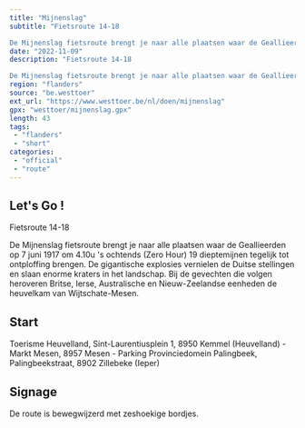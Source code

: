 ```yaml
---
title: "Mijnenslag"
subtitle: "Fietsroute 14-18

De Mijnenslag fietsroute brengt je naar alle plaatsen waar de Geallieerden op 7 juni 1917 om 4"
date: "2022-11-09"
description: "Fietsroute 14-18

De Mijnenslag fietsroute brengt je naar alle plaatsen waar de Geallieerden op 7 juni 1917 om 4"
region: "flanders"
source: "be.westtoer"
ext_url: "https://www.westtoer.be/nl/doen/mijnenslag"
gpx: "westtoer/mijnenslag.gpx"
length: 43
tags:
 - "flanders"
 - "short"
categories:
 - "official"
 - "route"
---
```


## Let's Go ! 

Fietsroute 14-18

De Mijnenslag fietsroute brengt je naar alle plaatsen waar de Geallieerden op 7 juni 1917 om 4.10u 's ochtends (Zero Hour) 19 dieptemijnen tegelijk tot ontploffing brengen. De gigantische explosies vernielen de Duitse stellingen en slaan enorme kraters in het landschap. Bij de gevechten die volgen heroveren Britse, Ierse, Australische en Nieuw-Zeelandse eenheden de heuvelkam van Wijtschate-Mesen.

## Start

Toerisme Heuvelland, Sint-Laurentiusplein 1, 8950 Kemmel (Heuvelland) - Markt Mesen, 8957 Mesen - Parking Provinciedomein Palingbeek, Palingbeekstraat, 8902 Zillebeke (Ieper)

## Signage

De route is bewegwijzerd met zeshoekige bordjes.
